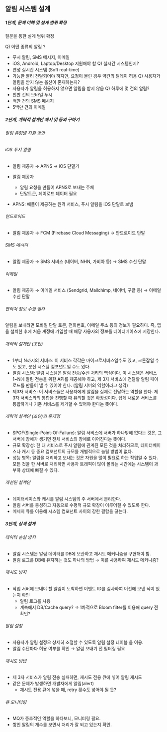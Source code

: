 ## 알림 시스템 설계

##### 1단계, 문제 이해 및 설계 범위 확정
질문을 통한 설계 범위 확정

Q) 어떤 종류의 알림 ?
* 푸시 알림, SMS 메시지, 이메일
* iOS, Android, Laptop/Desktop 지원해야 함
Q) 실시간 시스템인지?
* 연성 실시간 시스템 (Soft real-time)
* 가능한 빨리 전달되어야 하지만, 요청이 몰린 경우 약간의 딜레이 허용
Q) 사용자가 알림을 받지 않는 옵션이 존재하는지?
* 사용자가 알림을 허용하지 않으면 알림을 받지 않음
Q) 하루에 몇 건의 알림?
* 천만 건의 모바일 푸시
* 백만 건의 SMS 메시지
* 5백만 건의 이메일

##### 2단계, 개략적 설계안 제시 및 동의 구하기

###### 알림 유형별 지원 방안
###### iOS 푸시 알림

* 알림 제공자 → APNS → iOS 단말기

* 알림 제공자
  * 알림 요청을 만들어 APNS로 보내는 주체
  * 단말토큰, 페이로드 데이터 필요
* APNS: 애플이 제공하는 원격 서비스, 푸시 알림을 iOS 단말로 보냄

###### 안드로이드
* 알림 제공자 → FCM (Firebase Cloud Messaging) → 안드로이드 단말
###### SMS 메시지
* 알림 제공자 → SMS 서비스 (네이버, NHN, 가비아 등) → SMS 수신 단말
###### 이메일
* 알림 제공자 → 이메일 서비스 (Sendgrid, Mailchimp, 네이버, 구글 등) → 이메일 수신 단말

###### 연락처 정보 수집 절차
알림을 보내려면 모바일 단말 토큰, 전화번호, 이메일 주소 등의 정보가 필요하다. 즉, 앱을 설치한 후에 처음 계정에 가입할 때 해당 사용자의 정보를 데이터베이스에 저장한다.

###### 개략적 설계안 (초안)
* 1부터 N까지의 서비스: 이 서비스 각각은 마이크로서비스일수도 있고, 크론잡일 수도 있고, 분산 시스템 컴포넌트일 수도 있다.
* 알림 시스템: 알림 시스템은 알림 전송/수신 처리의 핵심이다. 이 시스템은 서비스 1~N에 알림 전송을 위한 API를 제공해야 하고, 제 3자 서비스에 전달할 알림 페이로드를 만들어 낼 수 있어야 한다. (알림 서버의 역할이라고 생각)
* 제3자 서비스: 이 서비스들은 사용자에게 알림을 실제로 전달하는 역할을 한다. 제 3자 서비스와의 통합을 진행할 때 유의할 것은 확장성이다. 쉽게 새로운 서비스를 통합하거나 기존 서비스를 제거할 수 있어야 한다는 뜻이다.

###### 개략적 설계안 (초안)의 문제점
* SPOF(Single-Point-Of-Failure): 알림 서비스에 서버가 하나밖에 없다는 것은, 그 서버에 장애가 생기면 전체 서비스의 장애로 이어진다는 뜻이다.
* 규모 확장성: 한 대 서비스로 푸시 알림에 관계된 모든 것을 처리하므로, 데이터베이스나 캐시 등 중요 컴포넌트의 규모를 개별적으로 늘릴 방법이 없다.
* 성능 병목: 알림을 처리하고 보내는 것은 자원을 많이 필요로 하는 작업일 수 있다. 모든 것을 한 서버로 처리하면 사용자 트래픽이 많이 몰리는 시간에는 시스템이 과부하 상태에 빠질 수 있다.

###### 개선된 설계안
* 데이터베이스와 캐시를 알림 시스템의 주 서버에서 분리한다.
* 알림 서버를 증성하고 자동으로 수평적 규모 확장이 이루어질 수 있도록 한다.
* 메세지 큐를 이용해 시스템 컴포넌트 사이의 강한 결합을 끊는다.

##### 3단계, 상세 설계
###### 데이터 손실 방지
* 알림 시스템은 알림 데이터를 DB에 보관하고 재시도 메커니즘을 구현해야 함.
* 알림 로그를 DB에 유지하는 것도 하나의 방법 → 이를 사용하여 재시도 메커니즘?
###### 재시도 방지
* 작업 서버에 보내야 할 알림이 도착하면 이벤트 ID를 검사하여 이전에 보낸 적이 있는지 확인
  * 알림 로그를 사용
  * 계속해서 DB/Cache query? ⇒ 1차적으로 Bloom filter를 이용해 query 전 확인?
###### 알림 설정
* 사용자가 알림 설정으 상세히 조절할 수 있도록 알림 설정 테이블 을 이용.
* 알림 수단마다 허용 여부를 확인 → 알림 보내기 전 필터링 필요
###### 재시도 방법
* 제 3자 서비스가 알림 전송 실패하면, 재시도 전용 큐에 넣어 알림 재시도
* 같은 문제가 발생하면 개발자에게 알림(alert)
  * 재시도 전용 큐에 넣을 때, retry 횟수도 넣어야 될 듯?
###### 큐 모니터링
* MQ가 중추적인 역할을 하다보니, 모니터링 필요.
* 쌓인 알림의 개수를 보면서 처리가 잘 되고 있는지 확인.




